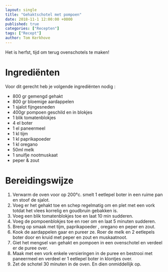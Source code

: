```yaml
---
layout: single
title: "Gehaktschotel met pompoen"
date: 2018-11-1 12:00:00 +0000
published: true
categories: ["Recepten"]
tags: ["Recept"]
author: Tom Kerkhove
---
```


Het is herfst, tijd om terug ovenschotels te maken!

# Ingrediënten
Voor dit gerecht heb je volgende ingrediënten nodig :

- 800 gr gemengd gehakt
- 800 gr bloemige aardappelen
- 1 sjalot fijngesneden
- 400gr pompoen geschild en in blokjes
- 1 blik tomatenblokjes
- 4 el boter
- 1 el paneermeel
- 1 kl tijm
- 1 kl paprikapoeder
- 1 kl oregano
- 50ml melk
- 1 snuifje nootmuskaat
- peper & zout

# Bereidingswijze

1. Verwarm de oven voor op 200°c. smelt 1 eetlepel boter in een ruime pan en stoof de sjalot.
2. Voeg er het gehakt toe en schep regelmatig om en plet met een vork totdat het vlees korrelig en goudbruin
gebakken is.
3. Voeg een blik tomatenblokjes toe en laat 10 min sudderen.
4. Voeg de pompoenblokjes toe en roer om en laat 5 minuten sudderen.
5. Breng op smaak met tijm, paprikapoeder , oregano en peper en zout.
6. Kook de aardappelen gaar en pureer ze. Roer de melk en 2 eetlepels boter door en kruid met peper en
zout en muskaatnoot.
7. Giet het mengsel van gehakt en pompoen in een ovenschotel en verdeel er de puree over.
8. Maak met een vork enkele versieringen in de puree en bestrooi met paneermeel en verdeel er 1 eetlepel
boter in klontjes over.
9. Zet de schotel 30 minuten in de oven. En dien onmiddellijk op.
